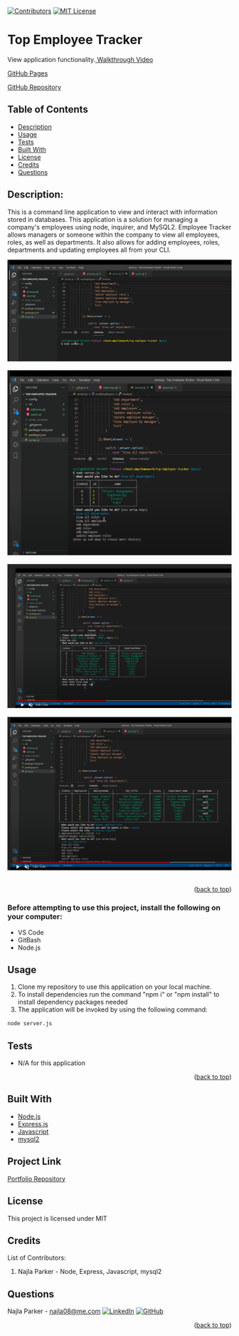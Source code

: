 [![Contributors][contributors-shield]][contributors-url]
[![MIT License][license-shield]][license-url]

# Top Employee Tracker
<div>
   <p>
    View application functionality.<a href="https://drive.google.com/file/d/1PO7IP4yyhgUADwFYL9OrVbwM0ZUj7TeF/view"> Walkthrough Video</a><br>
  </p>
   
   [GitHub Pages](https://nparker80.github.io/top-employee-tracker/)
   
   [GitHub Repository](https://github.com/nparker80/top-employee-tracker)
</div>

## Table of Contents
* [Description](#description)
* [Usage](#usage)
* [Tests](#tests)
* [Built With](#built-with)
* [License](#license)
* [Credits](#credits)
* [Questions](#questions)

## Description: 
This is a command line application to view and interact with information stored in databases. This application is a solution for managing a company's employees using node, inquirer, and MySQL2. Employee Tracker allows managers or someone within the company to view all employees, roles, as well as departments. It also allows for adding employees, roles, departments and updating employees all from your CLI.

![employeeTracker-start](Assets/Images/employeeTracker-start.png)
<br>
<br>
![employeeTracker-option](Assets/Images/employeeTracker-options.png)
<br>
<br>
![employeeTracker-viewAllRoles](Assets/Images/employeeTracker-viewAllRoles.png)
<br>
<br>
![employeeTracker-update](Assets/Images/employeeTracker-update.png)
<br>
<br>

<p align="right">(<a href="#top">back to top</a>)</p>

### Before attempting to use this project, install the following on your computer:
* VS Code
* GitBash
* Node.js

## Usage

1. Clone my repository to use this application on your local machine.
2. To install dependencies run the command "npm i" or "npm install" to install dependency packages needed
3. The application will be invoked by using the following command:

```bash
node server.js
```

## Tests
* N/A for this application

<p align="right">(<a href="#top">back to top</a>)</p>

## Built With
- [Node.js](https://nodejs.org/en/)
- [Express.js](https://en.wikipedia.org/wiki/Express.js)
- [Javascript](https://www.javascript.com)
- [mysql2](https://www.npmjs.com/package/mysql2)

## Project Link

[Portfolio Repository](https://github.com/nparker80/top-employee-tracker)

## License 
This project is licensed under MIT

## Credits

List of Contributors:

1. Najla Parker - Node, Express, Javascript, mysql2

## Questions

Najla Parker - najla08@me.com [![LinkedIn][linkedin-shield]][linkedin-url-naj] [![GitHub][github-shield]][github-url-naj]

<p align="right">(<a href="#top">back to top</a>)</p>

<!-- MARKDOWN LINKS & IMAGES -->
<!-- https://www.markdownguide.org/basic-syntax/#reference-style-links -->

[contributors-shield]: https://img.shields.io/github/contributors/nparker80/readme-generator.svg?style=for-the-badge
[contributors-url]: https://github.com/nparker80/readme-generator/graphs/contributors
[license-shield]: https://img.shields.io/github/license/nparker80/readme-generator
[license-url]: https://github.com/nparker80/readme-generator/blob/main/LICENSE
[linkedin-shield]: https://img.shields.io/badge/-LinkedIn-black.svg?style=for-the-badge&logo=linkedin&colorB=555
[linkedin-url-naj]: https://www.linkedin.com/in/najlaparker/
[github-shield]: https://img.shields.io/badge/-Github-blueviolet.svg?style=for-the-badge&logo=Github&colorB=555
[github-url-naj]: https://github.com/nparker80
